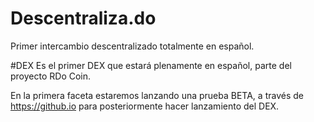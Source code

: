 # Descentraliza.do
Primer intercambio descentralizado totalmente en español. 

#DEX
Es el primer DEX que estará plenamente en español, parte del proyecto RDo Coin. 

En la primera faceta estaremos lanzando una prueba BETA, a través de https://github.io para posteriormente hacer lanzamiento
del DEX. 
